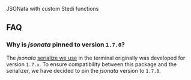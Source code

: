 JSONata with custom Stedi functions

## FAQ

### Why is _jsonata_ pinned to version `1.7.0`?

The _jsonata_ [serialize we use](https://github.com/Stedi/jsonata-ui-core) in the terminal originally was developed for version `1.7.x`.
To ensure compatibility between this package and the serializer, we have decided to pin the _jsonata_ version to `1.7.0`.
